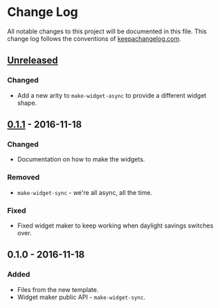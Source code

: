 # Change Log
All notable changes to this project will be documented in this file. This change log follows the conventions of [keepachangelog.com](http://keepachangelog.com/).

## [Unreleased]
### Changed
- Add a new arity to `make-widget-async` to provide a different widget shape.

## [0.1.1] - 2016-11-18
### Changed
- Documentation on how to make the widgets.

### Removed
- `make-widget-sync` - we're all async, all the time.

### Fixed
- Fixed widget maker to keep working when daylight savings switches over.

## 0.1.0 - 2016-11-18
### Added
- Files from the new template.
- Widget maker public API - `make-widget-sync`.

[Unreleased]: https://github.com/your-name/hyacinth-macaw/compare/0.1.1...HEAD
[0.1.1]: https://github.com/your-name/hyacinth-macaw/compare/0.1.0...0.1.1

